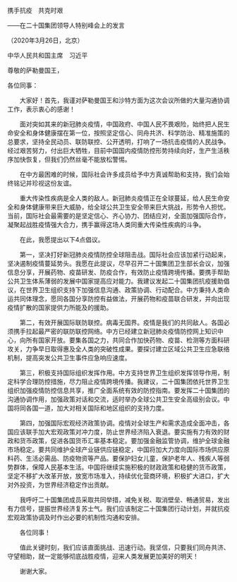 携手抗疫　共克时艰

——在二十国集团领导人特别峰会上的发言

（2020年3月26日，北京）

中华人民共和国主席　习近平

尊敬的萨勒曼国王，

各位同事：

　　大家好！首先，我谨对萨勒曼国王和沙特方面为这次会议所做的大量沟通协调工作，表示衷心的感谢！

　　面对突如其来的新冠肺炎疫情，中国政府、中国人民不畏艰险，始终把人民生命安全和身体健康摆在第一位，按照坚定信心、同舟共济、科学防治、精准施策的总要求，坚持全民动员、联防联控、公开透明，打响了一场抗击疫情的人民战争。经过艰苦努力，付出巨大牺牲，目前中国国内疫情防控形势持续向好，生产生活秩序加快恢复，但我们仍然丝毫不能放松警惕。

　　在中方最困难的时候，国际社会许多成员给予中方真诚帮助和支持，我们会始终铭记并珍视这份友谊。

　　重大传染性疾病是全人类的敌人。新冠肺炎疫情正在全球蔓延，给人民生命安全和身体健康带来巨大威胁，给全球公共卫生安全带来巨大挑战，形势令人担忧。当前，国际社会最需要的是坚定信心、齐心协力、团结应对，全面加强国际合作，凝聚起战胜疫情强大合力，携手赢得这场人类同重大传染性疾病的斗争。

　　在此，我愿提出以下4点倡议。

　　第一，坚决打好新冠肺炎疫情防控全球阻击战。国际社会应该加紧行动起来，坚决遏制疫情蔓延势头。我愿在此提议，尽早召开二十国集团卫生部长会议，加强信息分享，开展药物、疫苗研发、防疫合作，有效防止疫情跨境传播。要携手帮助公共卫生体系薄弱的发展中国家提高应对能力。我建议发起二十国集团抗疫援助倡议，在世界卫生组织支持下加强信息沟通、政策协调、行动配合。中方秉持人类命运共同体理念，愿同各国分享防控有益做法，开展药物和疫苗联合研发，并向出现疫情扩散的国家提供力所能及的援助。

　　第二，有效开展国际联防联控。病毒无国界。疫情是我们的共同敌人。各国必须携手拉起最严密的联防联控网络。中方已经建立新冠肺炎疫情防控网上知识中心，向所有国家开放。要集各国之力，共同合作加快药物、疫苗、检测等方面科研攻关，力争早日取得惠及全人类的突破性成果。要探讨建立区域公共卫生应急联络机制，提高突发公共卫生事件应急响应速度。

　　第三，积极支持国际组织发挥作用。中方支持世界卫生组织发挥领导作用，制定科学合理防控措施，尽力阻止疫情跨境传播。我建议，二十国集团依托世界卫生组织加强疫情防控信息共享，推广全面系统有效的防控指南。要发挥二十国集团的沟通协调作用，加强政策对话和交流，适时举办全球公共卫生安全高级别会议。中国将同各国一道，加大对相关国际和地区组织的支持力度。

　　第四，加强国际宏观经济政策协调。疫情对全球生产和需求造成全面冲击，各国应该联手加大宏观政策对冲力度，防止世界经济陷入衰退。要实施有力有效的财政和货币政策，促进各国货币汇率基本稳定。要加强金融监管协调，维护全球金融市场稳定。要共同维护全球产业链供应链稳定，中国将加大力度向国际市场供应原料药、生活必需品、防疫物资等产品。要保护妇女儿童，保护老年人、残疾人等弱势群体，保障人民基本生活。中国将继续实施积极的财政政策和稳健的货币政策，坚定不移扩大改革开放，放宽市场准入，持续优化营商环境，积极扩大进口，扩大对外投资，为世界经济稳定作出贡献。

　　我呼吁二十国集团成员采取共同举措，减免关税、取消壁垒、畅通贸易，发出有力信号，提振世界经济复苏士气。我们应该制定二十国集团行动计划，并就抗疫宏观政策协调及时作出必要的机制性沟通和安排。

　　各位同事！

　　值此关键时刻，我们应该直面挑战、迅速行动。我坚信，只要我们同舟共济、守望相助，就一定能够彻底战胜疫情，迎来人类发展更加美好的明天！

　　谢谢大家。